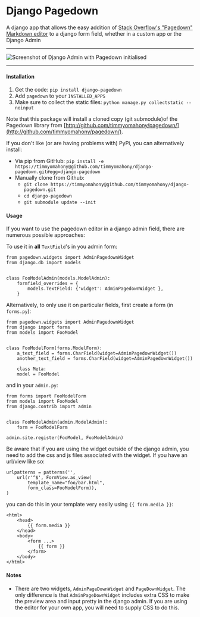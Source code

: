 Django Pagedown
===============

A django app that allows the easy addition of [Stack Overflow&#39;s &quot;Pagedown&quot; Markdown editor](http://code.google.com/p/pagedown/) to a django form field, whether in a custom app or the Django Admin

---

![Screenshot of Django Admin with Pagedown initialised](https://github.com/timmyomahony/django-pagedown/blob/master/django-pagedown-screenshot.png?raw=true "A screenshot of Pagedown in Django's admin")

---

#### Installation ####

1. Get the code: `pip install django-pagedown`
2. Add `pagedown` to your `INSTALLED_APPS`
3. Make sure to collect the static files: `python manage.py collectstatic --noinput`

Note that this package will install a cloned copy (git submodule)of the Pagedown library from [http://github.com/timmyomahony/pagedown/](http://github.com/timmyomahony/pagedown/).

If you don't like (or are having problems with) PyPi, you can alternatively install: 

 - Via pip from GitHub: `pip install -e https://timmyomahony@github.com/timmyomahony/django-pagedown.git#egg=django-pagedown`
 - Manually clone from Github: 
     - `git clone https://timmyomahony@github.com/timmyomahony/django-pagedown.git`  
     - `cd django-pagedown`
     - `git submodule update --init`


#### Usage ####

If you want to use the pagedown editor in a django admin field, there are numerous possible approaches:

To use it in **all** `TextField`'s in you admin form:

    from pagedown.widgets import AdminPagedownWidget
    from django.db import models
    

    class FooModelAdmin(models.ModelAdmin):
    	formfield_overrides = {
        	models.TextField: {'widget': AdminPagedownWidget },
    	}
    	
Alternatively, to only use it on particular fields, first create a form (in `forms.py`): 

    from pagedown.widgets import AdminPagedownWidget 
    from django import forms
    from models import FooModel
	
	
    class FooModelForm(forms.ModelForm):
        a_text_field = forms.CharField(widget=AdminPagedownWidget())		
        another_text_field = forms.CharField(widget=AdminPagedownWidget())	
		
        class Meta:
	    model = FooModel
			
and in your `admin.py`:

    from forms import FooModelForm
    from models import FooModel
    from django.contrib import admin
    

    class FooModelAdmin(admin.ModelAdmin):
    	form = FooModelForm   
    	
    admin.site.register(FooModel, FooModelAdmin)

Be aware that if you are using the widget outside of the django admin, you need to add the css and js files associated with the widget. If you have an url/view like so: 

    urlpatterns = patterns('',
        url(r'^$', FormView.as_view(
            template_name="foo/bar.html",
            form_class=FooModelForm)),
    )

you can do this in your template very easily using `{{ form.media }}`:

    <html>
        <head>
            {{ form.media }}
        </head>
        <body>
            <form ...>
                {{ form }}
            </form>
        </body>
    </html>
 
#### Notes ####
   	
* There are two widgets, `AdminPageDownWidget` and `PageDownWidget`. The only difference is that `AdminPageDownWidget` includes extra CSS to make the preview area and input pretty in the django admin. If you are using the editor for your own app, you will need to supply CSS to do this. 
